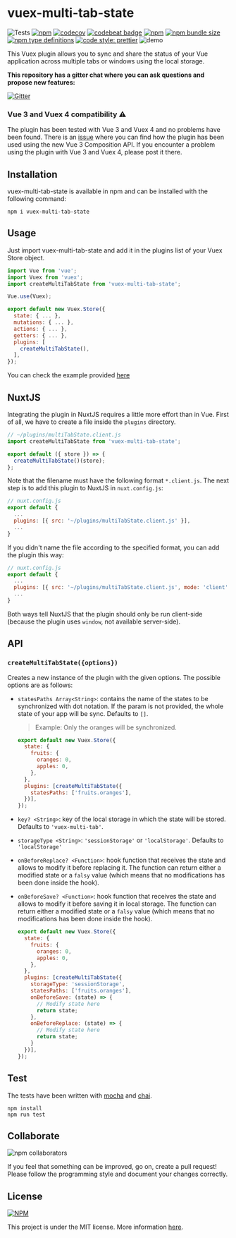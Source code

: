 # vuex-multi-tab-state

![Tests](https://github.com/gabrielmbmb/vuex-multi-tab-state/actions/workflows/tests.yaml/badge.svg)
[![npm](https://img.shields.io/npm/v/vuex-multi-tab-state)](https://www.npmjs.com/package/vuex-multi-tab-state)
[![codecov](https://codecov.io/gh/gabrielmbmb/vuex-multi-tab-state/branch/master/graph/badge.svg)](https://codecov.io/gh/gabrielmbmb/vuex-multi-tab-state)
[![codebeat badge](https://codebeat.co/badges/9c5328f7-a70e-412a-a68a-ce67668bfc0d)](https://codebeat.co/projects/github-com-gabrielmbmb-vuex-multi-tab-state-master)
[![npm](https://img.shields.io/npm/dm/vuex-multi-tab-state)](https://www.npmjs.com/package/vuex-multi-tab-state)
[![npm bundle size](https://img.shields.io/bundlephobia/min/vuex-multi-tab-state)](https://www.npmjs.com/package/vuex-multi-tab-state)
[![npm type definitions](https://img.shields.io/npm/types/vuex-multi-tab-state)](https://www.npmjs.com/package/vuex-multi-tab-state)
[![code style: prettier](https://img.shields.io/badge/code_style-prettier-ff69b4.svg)](https://github.com/prettier/prettier)
![demo](https://raw.githubusercontent.com/gabrielmbmb/vuex-multi-tab-state/master/.github/demo.gif?token=AHBT6NTORAZEFGKQRZ3IC4C6KHJA6)

This Vuex plugin allows you to sync and share the status of your Vue application
across multiple tabs or windows using the local storage.

**This repository has a gitter chat where you can ask questions and propose new features:**

[![Gitter](https://badges.gitter.im/vuex-multi-tab-state/community.svg)](https://gitter.im/vuex-multi-tab-state/community?utm_source=badge&utm_medium=badge&utm_campaign=pr-badge)

### Vue 3 and Vuex 4 compatibility :warning:

The plugin has been tested with Vue 3 and Vuex 4 and no problems have been found.
There is an [issue](https://github.com/gabrielmbmb/vuex-multi-tab-state/issues/36)
where you can find how the plugin has been used using the new Vue 3 Composition
API. If you encounter a problem using the plugin with Vue 3 and Vuex 4, please
post it there.

## Installation

vuex-multi-tab-state is available in npm and can be installed with the following command:

    npm i vuex-multi-tab-state

## Usage

Just import vuex-multi-tab-state and add it in the plugins list of your Vuex Store object.

```javascript
import Vue from 'vue';
import Vuex from 'vuex';
import createMultiTabState from 'vuex-multi-tab-state';

Vue.use(Vuex);

export default new Vuex.Store({
  state: { ... },
  mutations: { ... },
  actions: { ... },
  getters: { ... },
  plugins: [
    createMultiTabState(),
  ],
});
```

You can check the example provided [here](https://github.com/gabrielmbmb/vuex-multi-tab-state/tree/master/examples/basic)

## NuxtJS

Integrating the plugin in NuxtJS requires a little more effort than in Vue. First
of all, we have to create a file inside the `plugins` directory.

```javascript
// ~/plugins/multiTabState.client.js
import createMultiTabState from 'vuex-multi-tab-state';

export default ({ store }) => {
  createMultiTabState()(store);
};
```

Note that the filename must have the following format `*.client.js`. The next
step is to add this plugin to NuxtJS in `nuxt.config.js`:

```javascript
// nuxt.config.js
export default {
  ...
  plugins: [{ src: '~/plugins/multiTabState.client.js' }],
  ...
}
```

If you didn't name the file according to the specified format, you can add the
plugin this way:

```javascript
// nuxt.config.js
export default {
  ...
  plugins: [{ src: '~/plugins/multiTabState.client.js', mode: 'client' }],
  ...
}
```

Both ways tell NuxtJS that the plugin should only be run client-side 
(because the plugin uses `window`, not available server-side).

## API

### `createMultiTabState({options})`

Creates a new instance of the plugin with the given options. The possible options
are as follows:

- `statesPaths Array<String>`: contains the name of the states to be synchronized
with dot notation. If the param is not provided, the whole state of your app will
be sync. Defaults to `[]`.

  > Example: Only the oranges will be synchronized.

  ```javascript
  export default new Vuex.Store({
    state: {
      fruits: {
        oranges: 0,
        apples: 0,
      },
    },
    plugins: [createMultiTabState({
      statesPaths: ['fruits.oranges'],
    })],
  });
  ```

- `key? <String>`: key of the local storage in which the state will be stored.
Defaults to `'vuex-multi-tab'`.
- `storageType <String>`: `'sessionStorage'` or `'localStorage'`.
Defaults to `'localStorage'`
- `onBeforeReplace? <Function>`: hook function that receives the state and allows to modify it before replacing it. The function can return either a modified state or a `falsy` value (which means that no modifications has been done inside the hook).
- `onBeforeSave? <Function>`: hook function that receives the state and allows to modify it before saving it in local storage. The function can return either a modified state or a `falsy` value (which means that no modifications has been done inside the hook).

  ```javascript
  export default new Vuex.Store({
    state: {
      fruits: {
        oranges: 0,
        apples: 0,
      },
    },
    plugins: [createMultiTabState({
      storageType: 'sessionStorage',
      statesPaths: ['fruits.oranges'],
      onBeforeSave: (state) => {
        // Modify state here
        return state;
      },
      onBeforeReplace: (state) => {
        // Modify state here
        return state;
      }
    })],
  });
  ```
  
## Test

The tests have been written with [mocha](https://github.com/mochajs/mocha) and [chai](https://github.com/chaijs/chai).

    npm install
    npm run test

## Collaborate

![npm collaborators](https://img.shields.io/npm/collaborators/vuex-multi-tab-state)

If you feel that something can be improved, go on, create a pull request! Please
follow the programming style and document your changes correctly.

## License

[![NPM](https://img.shields.io/npm/l/vuex-multi-tab-state)](https://github.com/gabrielmbmb/vuex-multi-tab-state/blob/master/LICENSE)

This project is under the MIT license. More information [here](https://github.com/gabrielmbmb/vuex-multi-tab-state/blob/master/LICENSE).
